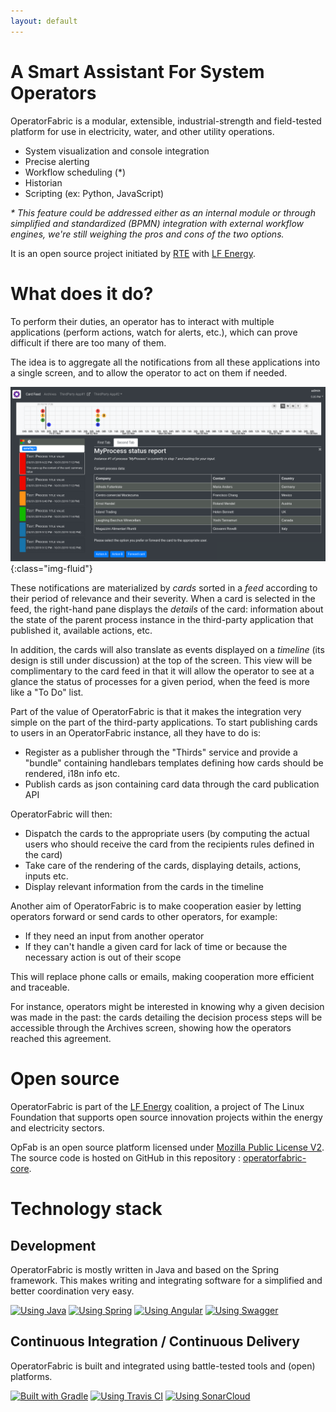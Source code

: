 ```yaml
---
layout: default
---
```


# A Smart Assistant For System Operators

OperatorFabric is a modular, extensible, industrial-strength and field-tested
platform for use in electricity, water, and other utility operations.

* System visualization and console integration
* Precise alerting
* Workflow scheduling (*)
* Historian
* Scripting (ex: Python, JavaScript)

_* This feature could be addressed either as an internal module or through simplified and standardized (BPMN) 
integration with external workflow engines, we're still weighing the pros and cons of the two options._

It is an open source project initiated by [RTE](http://www.rte-france.com/)
with [LF Energy](https://www.lfenergy.org/).

# What does it do?

To perform their duties, an operator has to interact with multiple applications
(perform actions, watch for alerts, etc.), which can prove difficult if
there are too many of them.

The idea is to aggregate all the notifications from all these applications
into a single screen, and to allow the operator to act on them if needed.

![Feed screen layout](./assets/img/of_screenshots/feed_screenshot.png){:class="img-fluid"}

These notifications are materialized by *cards* sorted in a *feed* according
to their period of relevance and their severity.
When a card is selected in the feed, the right-hand pane displays the *details*
of the card: information about the state of the parent process instance in
the third-party application that published it, available actions, etc.

In addition, the cards will also translate as events displayed on a *timeline*
(its design is still under discussion) at the top of the screen.
This view will be complimentary to the card feed in that it will allow the
operator to see at a glance the status of processes for a given period,
when the feed is more like a "To Do" list.

Part of the value of OperatorFabric is that it makes the integration very
simple on the part of the third-party applications.
To start publishing cards to users in an OperatorFabric instance, all they
have to do is:

* Register as a publisher through the "Thirds" service and provide a "bundle"
containing handlebars templates defining how cards should be rendered,
i18n info etc.
* Publish cards as json containing card data through the card publication API

OperatorFabric will then:

* Dispatch the cards to the appropriate users (by computing the actual users
who should receive the card from the recipients rules defined in the card)
* Take care of the rendering of the cards, displaying details, actions,
inputs etc.
* Display relevant information from the cards in the timeline

Another aim of OperatorFabric is to make cooperation easier by letting
operators forward or send cards to other operators, for example:

* If they need an input from another operator
* If they can't handle a given card for lack of time or because the necessary
action is out of their scope

This will replace phone calls or emails, making cooperation more efficient
and traceable.

For instance, operators might be interested in knowing why a given decision
was made in the past:
the cards detailing the decision process steps will be accessible through
the Archives screen, showing how the
operators reached this agreement.


# Open source

OperatorFabric is part of the [LF Energy](https://www.lfenergy.org/) coalition, a project of The Linux Foundation that supports open source innovation projects within the energy and electricity sectors.

OpFab is an open source platform licensed under [Mozilla Public License V2](https://www.mozilla.org/en-US/MPL/2.0/). 
The source code is hosted on GitHub in this repository : [operatorfabric-core](https://github.com/opfab/operatorfabric-core).

# Technology stack

## Development
OperatorFabric is mostly written in Java and based on the Spring framework. This makes writing and integrating software for a simplified and better coordination very easy.

[![Using Java](https://img.shields.io/badge/Using-Java-%237473C0.svg?style=for-the-badge)]() 
[![Using Spring](https://img.shields.io/badge/Using-Spring-%236db33f.svg?style=for-the-badge)](https://spring.io/) 
[![Using Angular](https://img.shields.io/badge/Using-Angular-%237473C0.svg?style=for-the-badge)](https://angular.io/)
[![Using Swagger](https://img.shields.io/badge/Using-Swagger-%237473C0.svg?style=for-the-badge)](https://swagger.io/)

## Continuous Integration / Continuous Delivery
OperatorFabric is built and integrated using battle-tested tools and (open) platforms. 

[![Built with Gradle](https://img.shields.io/badge/Built%20with-Gradle-%23410099.svg?style=for-the-badge)](https://gradle.org/)
[![Using Travis CI](https://img.shields.io/badge/Using-Travis%20CI-%23FF647D.svg?style=for-the-badge)](https://travis-ci.org/opfab/operatorfabric-core)
[![Using SonarCloud](https://img.shields.io/badge/Using-SonarCloud-%23FF647D.svg?style=for-the-badge)](https://sonarcloud.io/dashboard?id=org.lfenergy.operatorfabric%3Aoperatorfabric-core)
